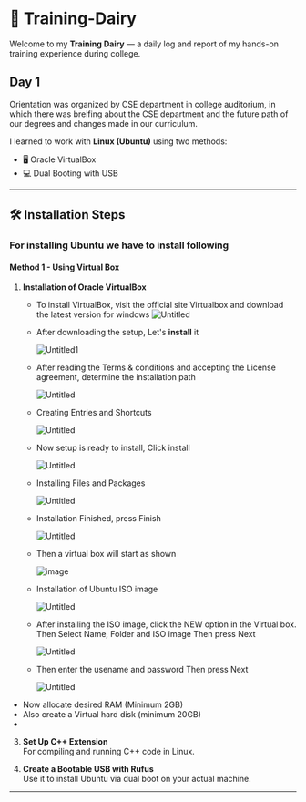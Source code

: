 # 📝 Training-Dairy

Welcome to my **Training Dairy** — a daily log and report of my hands-on training experience during college. 

## Day 1
Orientation was organized by CSE department in college auditorium, in which there was breifing about the CSE department and  the future path of our degrees and changes made in our curriculum.

 I learned to work with **Linux (Ubuntu)** using two methods:

- 🖥️ Oracle VirtualBox
- 💻 Dual Booting with USB

---
## 🛠️ Installation Steps 

### For installing Ubuntu we have to install following 
#### Method 1 - Using Virtual Box

1. **Installation of Oracle VirtualBox**
   - To install VirtualBox, visit the official site Virtualbox and download the latest version for windows 
   ![Untitled](https://github.com/user-attachments/assets/766cf09f-58eb-4abb-8317-78b05db085af)
   
   - After downloading the setup, Let's **install** it



      ![Untitled1](https://github.com/user-attachments/assets/05cab4a6-1749-4275-9fbe-b87fab54206c)

   - After reading the Terms & conditions and accepting the License agreement, determine the installation path



     ![Untitled](https://github.com/user-attachments/assets/5822c1cf-75a7-4925-92dc-d6f099b29092)

   - Creating Entries and Shortcuts



     ![Untitled](https://github.com/user-attachments/assets/4a1c3997-2ea4-4193-828f-fe550505e3bb)

     
   - Now setup is ready to install, Click install



     ![Untitled](https://github.com/user-attachments/assets/eeecc3a7-a1fb-41dd-967b-e1fba9219786)

   - Installing Files and Packages



     ![Untitled](https://github.com/user-attachments/assets/77b9a592-a587-4c1a-8174-e04e7a6f9dfc)

   - Installation Finished, press  Finish



     ![Untitled](https://github.com/user-attachments/assets/38d3360e-b20d-4cd0-996a-c5f996ce13c9)


   - Then a virtual box will start as shown



     ![image](https://github.com/user-attachments/assets/940937dd-0550-4027-9415-3fca9672de68)


   - Installation of Ubuntu ISO image


     ![Untitled](https://github.com/user-attachments/assets/91fdd545-5952-4cdd-92a8-bf67192caaab)


   - After installing the ISO image, click the NEW option in the Virtual box.
     Then Select Name, Folder and ISO image
     Then press Next


     ![Untitled](https://github.com/user-attachments/assets/2544390c-e348-4dae-b0ae-ab972e85c13f)



   - Then enter the usename and password 
     Then press Next


     ![Untitled](https://github.com/user-attachments/assets/8c824524-4c8e-45a3-8a29-cd49fb302d97)


  - Now allocate desired RAM (Minimum 2GB)
  - Also create a Virtual hard disk (minimum 20GB)
  - 


3. **Set Up C++ Extension**  
   For compiling and running C++ code in Linux.

4. **Create a Bootable USB with Rufus**  
   Use it to install Ubuntu via dual boot on your actual machine.

---


